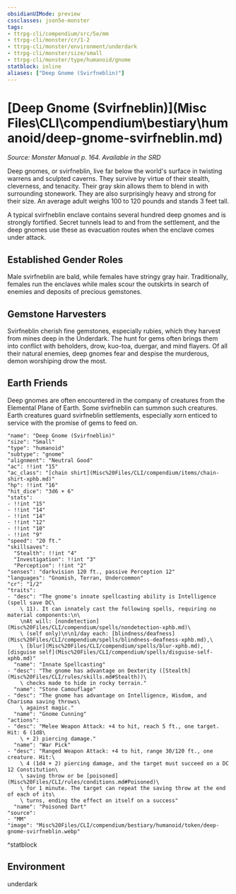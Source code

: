 ```yaml
---
obsidianUIMode: preview
cssclasses: json5e-monster
tags:
- ttrpg-cli/compendium/src/5e/mm
- ttrpg-cli/monster/cr/1-2
- ttrpg-cli/monster/environment/underdark
- ttrpg-cli/monster/size/small
- ttrpg-cli/monster/type/humanoid/gnome
statblock: inline
aliases: ["Deep Gnome (Svirfneblin)"]
---
```

# [Deep Gnome (Svirfneblin)](Misc Files\CLI\compendium\bestiary\humanoid/deep-gnome-svirfneblin.md)
*Source: Monster Manual p. 164. Available in the <span title='Systems Reference Document (5.1)'>SRD</span>*  

Deep gnomes, or svirfneblin, live far below the world's surface in twisting warrens and sculpted caverns. They survive by virtue of their stealth, cleverness, and tenacity. Their gray skin allows them to blend in with surrounding stonework. They are also surprisingly heavy and strong for their size. An average adult weighs 100 to 120 pounds and stands 3 feet tall.

A typical svirfneblin enclave contains several hundred deep gnomes and is strongly fortified. Secret tunnels lead to and from the settlement, and the deep gnomes use these as evacuation routes when the enclave comes under attack.

## Established Gender Roles

Male svirfneblin are bald, while females have stringy gray hair. Traditionally, females run the enclaves while males scour the outskirts in search of enemies and deposits of precious gemstones.

## Gemstone Harvesters

Svirfneblin cherish fine gemstones, especially rubies, which they harvest from mines deep in the Underdark. The hunt for gems often brings them into conflict with beholders, drow, kuo-toa, duergar, and mind flayers. Of all their natural enemies, deep gnomes fear and despise the murderous, demon worshiping drow the most.

## Earth Friends

Deep gnomes are often encountered in the company of creatures from the Elemental Plane of Earth. Some svirfneblin can summon such creatures. Earth creatures guard svirfneblin settlements, especially xorn enticed to service with the promise of gems to feed on.

```statblock
"name": "Deep Gnome (Svirfneblin)"
"size": "Small"
"type": "humanoid"
"subtype": "gnome"
"alignment": "Neutral Good"
"ac": !!int "15"
"ac_class": "[chain shirt](Misc%20Files/CLI/compendium/items/chain-shirt-xphb.md)"
"hp": !!int "16"
"hit_dice": "3d6 + 6"
"stats":
- !!int "15"
- !!int "14"
- !!int "14"
- !!int "12"
- !!int "10"
- !!int "9"
"speed": "20 ft."
"skillsaves":
  "Stealth": !!int "4"
  "Investigation": !!int "3"
  "Perception": !!int "2"
"senses": "darkvision 120 ft., passive Perception 12"
"languages": "Gnomish, Terran, Undercommon"
"cr": "1/2"
"traits":
- "desc": "The gnome's innate spellcasting ability is Intelligence (spell save DC\
    \ 11). It can innately cast the following spells, requiring no material components:\n\
    \nAt will: [nondetection](Misc%20Files/CLI/compendium/spells/nondetection-xphb.md)\
    \ (self only)\n\n1/day each: [blindness/deafness](Misc%20Files/CLI/compendium/spells/blindness-deafness-xphb.md),\
    \ [blur](Misc%20Files/CLI/compendium/spells/blur-xphb.md), [disguise self](Misc%20Files/CLI/compendium/spells/disguise-self-xphb.md)"
  "name": "Innate Spellcasting"
- "desc": "The gnome has advantage on Dexterity ([Stealth](Misc%20Files/CLI/rules/skills.md#Stealth))\
    \ checks made to hide in rocky terrain."
  "name": "Stone Camouflage"
- "desc": "The gnome has advantage on Intelligence, Wisdom, and Charisma saving throws\
    \ against magic."
  "name": "Gnome Cunning"
"actions":
- "desc": "Melee Weapon Attack: +4 to hit, reach 5 ft., one target. Hit: 6 (1d8\
    \ + 2) piercing damage."
  "name": "War Pick"
- "desc": "Ranged Weapon Attack: +4 to hit, range 30/120 ft., one creature. Hit:\
    \ 4 (1d4 + 2) piercing damage, and the target must succeed on a DC 12 Constitution\
    \ saving throw or be [poisoned](Misc%20Files/CLI/rules/conditions.md#Poisoned)\
    \ for 1 minute. The target can repeat the saving throw at the end of each of its\
    \ turns, ending the effect on itself on a success"
  "name": "Poisoned Dart"
"source":
- "MM"
"image": "Misc%20Files/CLI/compendium/bestiary/humanoid/token/deep-gnome-svirfneblin.webp"
```
^statblock

## Environment

underdark